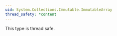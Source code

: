 ```yaml
---
uid: System.Collections.Immutable.ImmutableArray
thread_safety: *content
---
```


This type is thread safe.


